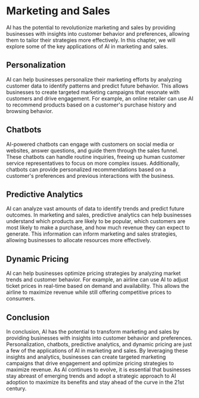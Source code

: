 Marketing and Sales
==============================================================

AI has the potential to revolutionize marketing and sales by providing businesses with insights into customer behavior and preferences, allowing them to tailor their strategies more effectively. In this chapter, we will explore some of the key applications of AI in marketing and sales.

Personalization
---------------

AI can help businesses personalize their marketing efforts by analyzing customer data to identify patterns and predict future behavior. This allows businesses to create targeted marketing campaigns that resonate with customers and drive engagement. For example, an online retailer can use AI to recommend products based on a customer's purchase history and browsing behavior.

Chatbots
--------

AI-powered chatbots can engage with customers on social media or websites, answer questions, and guide them through the sales funnel. These chatbots can handle routine inquiries, freeing up human customer service representatives to focus on more complex issues. Additionally, chatbots can provide personalized recommendations based on a customer's preferences and previous interactions with the business.

Predictive Analytics
--------------------

AI can analyze vast amounts of data to identify trends and predict future outcomes. In marketing and sales, predictive analytics can help businesses understand which products are likely to be popular, which customers are most likely to make a purchase, and how much revenue they can expect to generate. This information can inform marketing and sales strategies, allowing businesses to allocate resources more effectively.

Dynamic Pricing
---------------

AI can help businesses optimize pricing strategies by analyzing market trends and customer behavior. For example, an airline can use AI to adjust ticket prices in real-time based on demand and availability. This allows the airline to maximize revenue while still offering competitive prices to consumers.

Conclusion
----------

In conclusion, AI has the potential to transform marketing and sales by providing businesses with insights into customer behavior and preferences. Personalization, chatbots, predictive analytics, and dynamic pricing are just a few of the applications of AI in marketing and sales. By leveraging these insights and analytics, businesses can create targeted marketing campaigns that drive engagement and optimize pricing strategies to maximize revenue. As AI continues to evolve, it is essential that businesses stay abreast of emerging trends and adopt a strategic approach to AI adoption to maximize its benefits and stay ahead of the curve in the 21st century.
